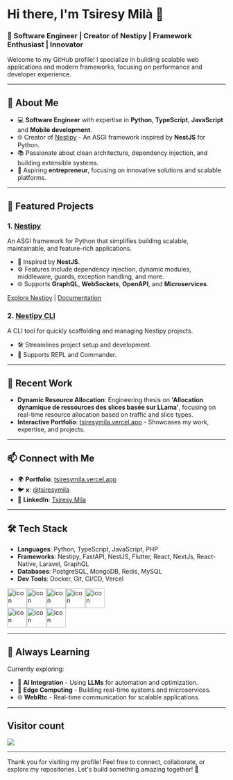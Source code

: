 # Hi there, I'm Tsiresy Milà 👋

### 🚀 Software Engineer | Creator of Nestipy | Framework Enthusiast | Innovator

Welcome to my GitHub profile! I specialize in building scalable web applications and modern frameworks, focusing on performance and developer experience. 

---

## 🔧 About Me
- 💻 **Software Engineer** with expertise in **Python**, **TypeScript**,  **JavaScript** and **Mobile development**.
- 🌐 Creator of [Nestipy](https://nestipy.vercel.app) - An ASGI framework inspired by **NestJS** for Python.
- 📚 Passionate about clean architecture, dependency injection, and building extensible systems.
- 🌟 Aspiring **entrepreneur**, focusing on innovative solutions and scalable platforms.

---

## 🌟 Featured Projects
### **1. [Nestipy](https://github.com/nestipy/nestipy)**
An ASGI framework for Python that simplifies building scalable, maintainable, and feature-rich applications.
- 🚀 Inspired by **NestJS**.
- ⚙️ Features include dependency injection, dynamic modules, middleware, guards, exception handling, and more.
- 🌐 Supports **GraphQL**, **WebSockets**, **OpenAPI**, and **Microservices**.

[Explore Nestipy](https://github.com/nestipy/nestipy) | [Documentation](https://nestipy.vercel.app)

### **2. [Nestipy CLI](https://github.com/nestipy/nestipy-cli)**
A CLI tool for quickly scaffolding and managing Nestipy projects.
- 🛠️ Streamlines project setup and development.
- 🔧 Supports REPL and Commander.

---

## 📖 Recent Work
- **Dynamic Resource Allocation**: Engineering thesis on **'Allocation dynamique de ressources des slices basée sur LLama'**, focusing on real-time resource allocation based on traffic and slice types.
- **Interactive Portfolio**: [tsiresymila.vercel.app](https://tsiresymila.vercel.app) - Showcases my work, expertise, and projects.

---

## 📫 Connect with Me
- 🌍 **Portfolio**: [tsiresymila.vercel.app](https://tsiresymila.vercel.app)
- 🐦 **x**: [@tsiresymila](https://x.com/tsiresymila)
- 💼 **LinkedIn**: [Tsiresy Mila](https://www.linkedin.com/in/tsiresymila/)

---

## 🛠️ Tech Stack
- **Languages**: Python, TypeScript, JavaScript, PHP
- **Frameworks**: Nestipy, FastAPI, NestJS, Flutter, React, NextJs, React-Native, Laravel, GraphQL
- **Databases**: PostgreSQL, MongoDB, Redis, MySQL
- **Dev Tools**: Docker, Git, CI/CD, Vercel

<div style="display: flex; align-items: flex-start;"><img src="https://techstack-generator.vercel.app/python-icon.svg" alt="icon" width="45" height="45" /><img src="https://techstack-generator.vercel.app/restapi-icon.svg" alt="icon" width="45" height="45" /><img src="https://techstack-generator.vercel.app/react-icon.svg" alt="icon" width="45" height="45" /><img src="https://techstack-generator.vercel.app/ts-icon.svg" alt="icon" width="45" height="45" /><img src="https://techstack-generator.vercel.app/js-icon.svg" alt="icon" width="45" height="45" /></div><div style="display: flex; align-items: flex-start;"><img src="https://techstack-generator.vercel.app/graphql-icon.svg" alt="icon" width="45" height="45" /><img src="https://techstack-generator.vercel.app/docker-icon.svg" alt="icon" width="45" height="45" /><img src="https://techstack-generator.vercel.app/mysql-icon.svg" alt="icon" width="45" height="45" /></div>

---

## 🌱 Always Learning
Currently exploring:
- 🧠 **AI Integration** - Using **LLMs** for automation and optimization.
- 📡 **Edge Computing** - Building real-time systems and microservices.
- 🌐 **WebRtc** - Real-time communication for scalable applications.

---
## Visitor count

<img src="https://profile-counter.glitch.me/Melvynx/count.svg" />

---

Thank you for visiting my profile! Feel free to connect, collaborate, or explore my repositories. Let's build something amazing together! 🚀

